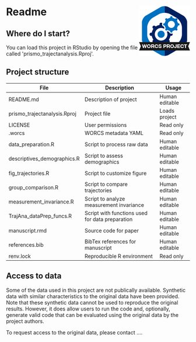 # Readme <a href='https://osf.io/zcvbs/'><img src='worcs_icon.png' align="right" height="139" /></a>

<!-- Please add a brief introduction to explain what the project is about    -->

## Where do I start?

You can load this project in RStudio by opening the file called 'prismo_trajectanalysis.Rproj'.

## Project structure

<!--  You can add rows to this table, using "|" to separate columns.         -->
File                         | Description                                      | Usage         
---------------------------- | ------------------------------------------------ | --------------
README.md                    | Description of project                           | Human editable
prismo_trajectanalysis.Rproj | Project file                                     | Loads project 
LICENSE                      | User permissions                                 | Read only     
.worcs                       | WORCS metadata YAML                              | Read only     
data_preparation.R           | Script to process raw data                       | Human editable
descriptives_demographics.R  | Script to assess demographics                    | Human editable
fig_trajectories.R           | Script to customize figure                       | Human editable
group_comparison.R           | Script to compare trajectories                   | Human editable
measurement_invariance.R     | Script to analyze measurement invariance         | Human editable
TrajAna_dataPrep_funcs.R     | Script with functions used for data preparation  | Human editable
manuscript.rmd               | Source code for paper                            | Human editable
references.bib               | BibTex references for manuscript                 | Human editable
renv.lock                    | Reproducible R environment                       | Read only 



<!--  You can consider adding the following to this file:                    -->
<!--  * A citation reference for your project                                -->
<!--  * Contact information for questions/comments                           -->
<!--  * How people can offer to contribute to the project                    -->
<!--  * A contributor code of conduct, https://www.contributor-covenant.org/ -->

## Access to data

Some of the data used in this project are not publically available.
Synthetic data with similar characteristics to the original data have been provided. Note that these synthetic data cannot be used to reproduce the original results. However, it does allow users to run the code and, optionally, generate valid code that can be evaluated using the original data by the project authors.

To request access to the original data, please contact .... 




